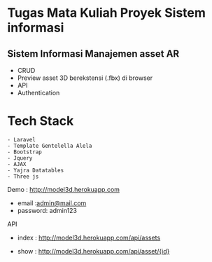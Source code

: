 # Tugas Mata Kuliah Proyek Sistem informasi

## Sistem Informasi Manajemen asset AR
 - CRUD 
 - Preview asset 3D berekstensi (.fbx) di browser
 - API 
 - Authentication
 
 
 # Tech Stack
    - Laravel
    - Template Gentelella Alela
    - Bootstrap
    - Jquery
    - AJAX
    - Yajra Datatables
    - Three js 
 
 
Demo : http://model3d.herokuapp.com
- email :admin@mail.com  
- password: admin123

API

- index : http://model3d.herokuapp.com/api/assets

- show : http://model3d.herokuapp.com/api/asset/{id}

